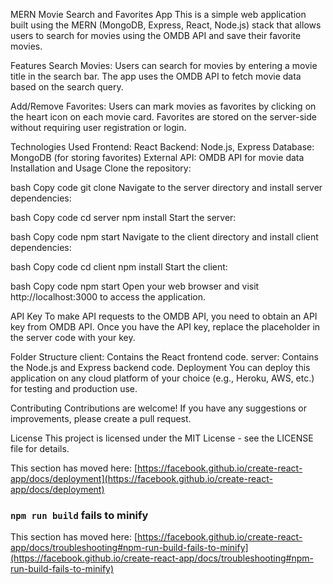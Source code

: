 MERN Movie Search and Favorites App
This is a simple web application built using the MERN (MongoDB, Express, React, Node.js) stack that allows users to search for movies using the OMDB API and save their favorite movies.

Features
Search Movies: Users can search for movies by entering a movie title in the search bar. The app uses the OMDB API to fetch movie data based on the search query.

Add/Remove Favorites: Users can mark movies as favorites by clicking on the heart icon on each movie card. Favorites are stored on the server-side without requiring user registration or login.

Technologies Used
Frontend: React
Backend: Node.js, Express
Database: MongoDB (for storing favorites)
External API: OMDB API for movie data
Installation and Usage
Clone the repository:

bash
Copy code
git clone <repository-url>
Navigate to the server directory and install server dependencies:

bash
Copy code
cd server
npm install
Start the server:

bash
Copy code
npm start
Navigate to the client directory and install client dependencies:

bash
Copy code
cd client
npm install
Start the client:

bash
Copy code
npm start
Open your web browser and visit http://localhost:3000 to access the application.

API Key
To make API requests to the OMDB API, you need to obtain an API key from OMDB API. Once you have the API key, replace the placeholder in the server code with your key.

Folder Structure
client: Contains the React frontend code.
server: Contains the Node.js and Express backend code.
Deployment
You can deploy this application on any cloud platform of your choice (e.g., Heroku, AWS, etc.) for testing and production use.

Contributing
Contributions are welcome! If you have any suggestions or improvements, please create a pull request.

License
This project is licensed under the MIT License - see the LICENSE file for details.

This section has moved here: [https://facebook.github.io/create-react-app/docs/deployment](https://facebook.github.io/create-react-app/docs/deployment)

### `npm run build` fails to minify

This section has moved here: [https://facebook.github.io/create-react-app/docs/troubleshooting#npm-run-build-fails-to-minify](https://facebook.github.io/create-react-app/docs/troubleshooting#npm-run-build-fails-to-minify)
